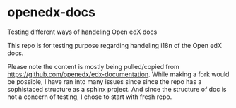 # openedx-docs
Testing different ways of handeling Open edX docs 

This repo is for testing purpose regarding handeling i18n of the Open edX docs. 

Please note the content is mostly being pulled/copied from https://github.com/openedx/edx-documentation. While making a fork would be possible, I have ran into many issues since since the repo has a sophistaced structure as a sphinx project. And since the structure of doc is not a concern of testing, I chose to start with fresh repo. 



